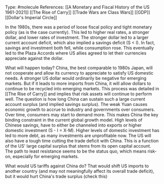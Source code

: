 Type: #molecule 
References: [[A Monetary and Fiscal History of the US 1961-2021]]
[[The Rise of Carry]]
[[Trade Wars are Class Wars]]
[[GDP]]
[[Dollar's Imperial Circle]]


In the 1980s, there was a period of loose fiscal policy and tight monetary policy (as is the case currently). This led to higher real rates, a stronger dollar, and lower rates of investment. The stronger dollar led to a larger current account deficit, which also implied a savings deficit (S < I). In fact, savings and investment both fell, while consumption rose. This eventually led to the Plaza Accords where US allies agreed to let their currencies appreciate against the dollar. 

What will happen today? China, the best comparable to 1980s Japan, will not cooperate and allow its currency to appreciate to satisfy US domestic needs. A stronger US dollar would ordinarily be negative for emerging markets. But if it leads to more imports from China, it will allow dollars to continue to be recycled into emerging markets. This process was detailed in [[The Rise of Carry]] and implies that risk assets will continue to perform well. The question is how long China can sustain such a large current account surplus (and implied savings surplus). The weak Yuan causes economic growth to accrue to industry and governments over consumers. Over time, consumers may start to demand more. This makes China the key binding constraint in the current global growth model. High levels of Chinese savings, have to either be channeled into exports or higher domestic investment (S - I = X-M). Higher levels of domestic investment has led to more debt, as many investments are unprofitable now. The US will also have a tough time cutting the trade deficit with China. This is a function of the US' large capital surplus that stems from its open capital account. The path to least resistance seems to be the status quo, which means risk-on, especially for emerging markets. 

What would US tariffs against China do? That would shift US imports to another country (and may not meaningfully affect its overall trade deficit), but it would hurt China's trade surplus (check this)


